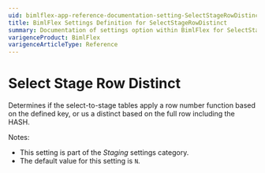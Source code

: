 ```yaml
---
uid: bimlflex-app-reference-documentation-setting-SelectStageRowDistinct
title: BimlFlex Settings Definition for SelectStageRowDistinct
summary: Documentation of settings option within BimlFlex for SelectStageRowDistinct
varigenceProduct: BimlFlex
varigenceArticleType: Reference
---
```


# Select Stage Row Distinct

Determines if the select-to-stage tables apply a row number function based on the defined key, or us a distinct based on the full row including the HASH.

Notes:

* This setting is part of the *Staging* settings category.
* The default value for this setting is `N`.
